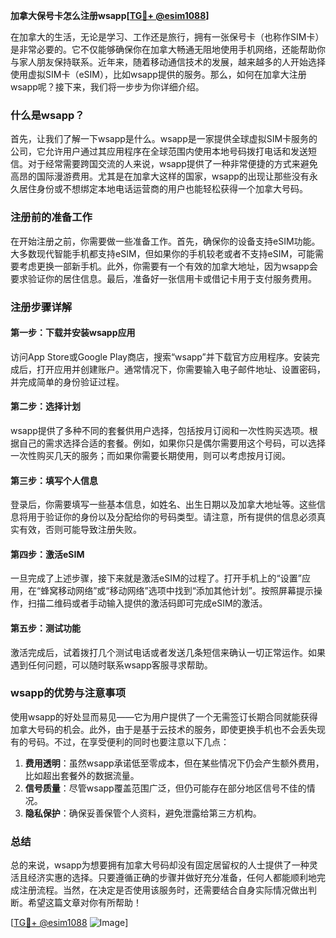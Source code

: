 **加拿大保号卡怎么注册wsapp[[TG💪+ @esim1088](https://t.me/s/esim1088)]**

在加拿大的生活，无论是学习、工作还是旅行，拥有一张保号卡（也称作SIM卡）是非常必要的。它不仅能够确保你在加拿大畅通无阻地使用手机网络，还能帮助你与家人朋友保持联系。近年来，随着移动通信技术的发展，越来越多的人开始选择使用虚拟SIM卡（eSIM），比如wsapp提供的服务。那么，如何在加拿大注册wsapp呢？接下来，我们将一步步为你详细介绍。

### 什么是wsapp？

首先，让我们了解一下wsapp是什么。wsapp是一家提供全球虚拟SIM卡服务的公司，它允许用户通过其应用程序在全球范围内使用本地号码拨打电话和发送短信。对于经常需要跨国交流的人来说，wsapp提供了一种非常便捷的方式来避免高昂的国际漫游费用。尤其是在加拿大这样的国家，wsapp的出现让那些没有永久居住身份或不想绑定本地电话运营商的用户也能轻松获得一个加拿大号码。

### 注册前的准备工作

在开始注册之前，你需要做一些准备工作。首先，确保你的设备支持eSIM功能。大多数现代智能手机都支持eSIM，但如果你的手机较老或者不支持eSIM，可能需要考虑更换一部新手机。此外，你需要有一个有效的加拿大地址，因为wsapp会要求验证你的居住信息。最后，准备好一张信用卡或借记卡用于支付服务费用。

### 注册步骤详解

#### 第一步：下载并安装wsapp应用
访问App Store或Google Play商店，搜索“wsapp”并下载官方应用程序。安装完成后，打开应用并创建账户。通常情况下，你需要输入电子邮件地址、设置密码，并完成简单的身份验证过程。

#### 第二步：选择计划
wsapp提供了多种不同的套餐供用户选择，包括按月订阅和一次性购买选项。根据自己的需求选择合适的套餐。例如，如果你只是偶尔需要用这个号码，可以选择一次性购买几天的服务；而如果你需要长期使用，则可以考虑按月订阅。

#### 第三步：填写个人信息
登录后，你需要填写一些基本信息，如姓名、出生日期以及加拿大地址等。这些信息将用于验证你的身份以及分配给你的号码类型。请注意，所有提供的信息必须真实有效，否则可能导致注册失败。

#### 第四步：激活eSIM
一旦完成了上述步骤，接下来就是激活eSIM的过程了。打开手机上的“设置”应用，在“蜂窝移动网络”或“移动网络”选项中找到“添加其他计划”。按照屏幕提示操作，扫描二维码或者手动输入提供的激活码即可完成eSIM的激活。

#### 第五步：测试功能
激活完成后，试着拨打几个测试电话或者发送几条短信来确认一切正常运作。如果遇到任何问题，可以随时联系wsapp客服寻求帮助。

### wsapp的优势与注意事项

使用wsapp的好处显而易见——它为用户提供了一个无需签订长期合同就能获得加拿大号码的机会。此外，由于是基于云技术的服务，即使更换手机也不会丢失现有的号码。不过，在享受便利的同时也要注意以下几点：

1. **费用透明**：虽然wsapp承诺低至零成本，但在某些情况下仍会产生额外费用，比如超出套餐外的数据流量。
2. **信号质量**：尽管wsapp覆盖范围广泛，但仍可能存在部分地区信号不佳的情况。
3. **隐私保护**：确保妥善保管个人资料，避免泄露给第三方机构。

### 总结

总的来说，wsapp为想要拥有加拿大号码却没有固定居留权的人士提供了一种灵活且经济实惠的选择。只要遵循正确的步骤并做好充分准备，任何人都能顺利地完成注册流程。当然，在决定是否使用该服务时，还需要结合自身实际情况做出判断。希望这篇文章对你有所帮助！

[[TG💪+ @esim1088](https://t.me/s/esim1088) ![Image](https://i.postimg.cc/4NQfJmqS/Snipaste-2025-05-13-00-14-12.png)]